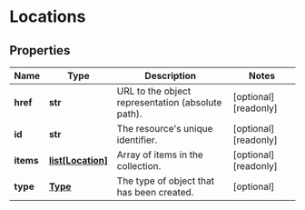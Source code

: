 # Locations

## Properties
| Name | Type | Description | Notes |
| ------------ | ------------- | ------------- | ------------- |
| **href** | **str** | URL to the object representation (absolute path). | [optional] [readonly]  |
| **id** | **str** | The resource&#39;s unique identifier. | [optional] [readonly]  |
| **items** | [**list[Location]**](Location.md) | Array of items in the collection. | [optional] [readonly]  |
| **type** | [**Type**](Type.md) | The type of object that has been created. | [optional]  |


